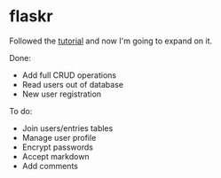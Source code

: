 flaskr
======

Followed the [tutorial](http://flask.pocoo.org/docs/0.10/tutorial/) and now I'm going to expand on it.

Done:

* Add full CRUD operations
* Read users out of database
* New user registration

To do:

* Join users/entries tables
* Manage user profile
* Encrypt passwords
* Accept markdown
* Add comments
